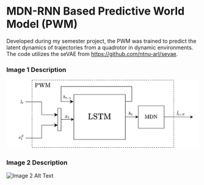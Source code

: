 # MDN-RNN Based Predictive World Model (PWM)

Developed during my semester project, the PWM was trained to predict the latent dynamics of trajectories from a quadrotor in dynamic environments. The code utilizes the seVAE from https://github.com/ntnu-arl/sevae. 

### Image 1 Description

![Image 1 Alt Text](assets/PWM.png)

### Image 2 Description

![Image 2 Alt Text](link-to-image-2.jpg)


